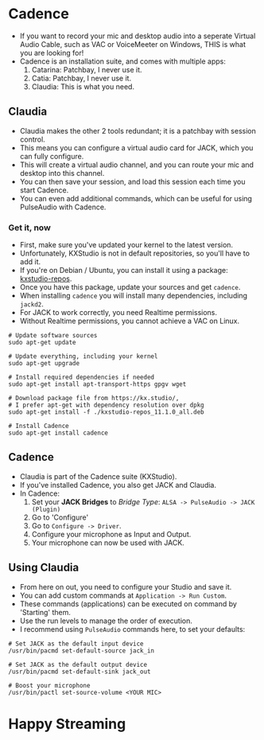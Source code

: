 # Cadence
* If you want to record your mic and desktop audio into a seperate Virtual Audio Cable, such as VAC or VoiceMeeter on Windows, THIS is what you are looking for!
* Cadence is an installation suite, and comes with multiple apps:
  1. Catarina: Patchbay, I never use it.
  2. Catia: Patchbay, I never use it.
  3. Claudia: This is what you need.
  
## Claudia
* Claudia makes the other 2 tools redundant; it is a patchbay with session control.
* This means you can configure a virtual audio card for JACK, which you can fully configure.
* This will create a virtual audio channel, and you can route your mic and desktop into this channel.
* You can then save your session, and load this session each time you start Cadence.
* You can even add additional commands, which can be useful for using PulseAudio with Cadence.

### Get it, now
* First, make sure you've updated your kernel to the latest version.
* Unfortunately, KXStudio is not in default repositories, so you'll have to add it.
* If you're on Debian / Ubuntu, you can install it using a package: [kxstudio-repos](https://kx.studio/Repositories).
* Once you have this package, update your sources and get `cadence`.
* When installing `cadence` you will install many dependencies, including `jackd2`.
* For JACK to work correctly, you need Realtime permissions.
* Without Realtime permissions, you cannot achieve a VAC on Linux.

```
# Update software sources
sudo apt-get update

# Update everything, including your kernel
sudo apt-get upgrade

# Install required dependencies if needed
sudo apt-get install apt-transport-https gpgv wget

# Download package file from https://kx.studio/,
# I prefer apt-get with dependency resolution over dpkg
sudo apt-get install -f ./kxstudio-repos_11.1.0_all.deb

# Install Cadence
sudo apt-get install cadence
```

## Cadence
* Claudia is part of the Cadence suite (KXStudio).
* If you've installed Cadence, you also get JACK and Claudia.
* In Cadence:
  1. Set your **JACK Bridges** to *Bridge Type*: `ALSA -> PulseAudio -> JACK (Plugin)`
  2. Go to 'Configure'
  3. Go to `Configure -> Driver`.
  4. Configure your microphone as Input and Output.
  5. Your microphone can now be used with JACK.
  
## Using Claudia
* From here on out, you need to configure your Studio and save it.
* You can add custom commands at `Application -> Run Custom`.
* These commands (applications) can be executed on command by 'Starting' them.
* Use the run levels to manage the order of execution.
* I recommend using `PulseAudio` commands here, to set your defaults:

```
# Set JACK as the default input device
/usr/bin/pacmd set-default-source jack_in

# Set JACK as the default output device
/usr/bin/pacmd set-default-sink jack_out

# Boost your microphone
/usr/bin/pactl set-source-volume <YOUR MIC>
```

# Happy Streaming
